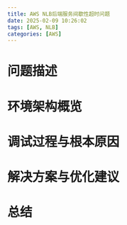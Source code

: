 ```yaml
---
title: AWS NLB后端服务间歇性超时问题
date: 2025-02-09 10:26:02
tags: [AWS, NLB]
categories: [AWS]
---
```


# 问题描述

# 环境架构概览

# 调试过程与根本原因

# 解决方案与优化建议

# 总结